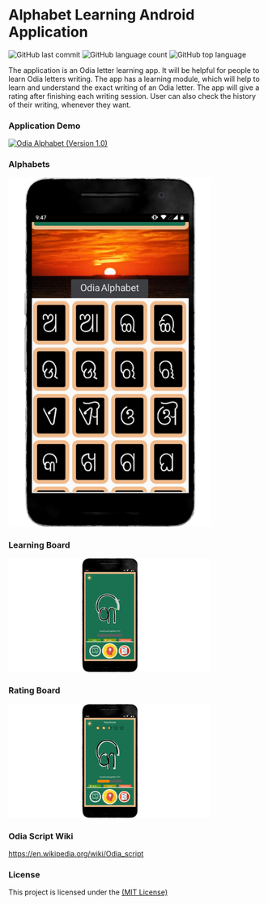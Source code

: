 # Alphabet Learning Android Application
<p>     <img alt="GitHub last commit" src="https://img.shields.io/github/last-commit/Deeptiman/Alphabet-Learning-Android-Application">  <img alt="GitHub language count" src="https://img.shields.io/github/languages/count/Deeptiman/Alphabet-Learning-Android-Application"> <img alt="GitHub top language" src="https://img.shields.io/github/languages/top/Deeptiman/Alphabet-Learning-Android-Application"></p>

The application is an Odia letter learning app. It will be helpful for people to learn Odia letters writing. The app has a learning module, which will help to learn and understand the exact writing of an Odia letter. The app will give a rating after finishing each writing session. User can also check the history of their writing, whenever they want.

### Application Demo

[![Odia Alphabet (Version 1.0)](https://img.youtube.com/vi/IZtcetrBmAI/0.jpg)](https://www.youtube.com/watch?v=IZtcetrBmAI)

### Alphabets

<img src="/release/app-screenshot/export_phone_dashboard.png" width="400" />

### Learning Board

<img src="/release/app-screenshot/export_learning.png" width="400" />

### Rating Board

<img src="/release/app-screenshot/export_drawing.png" width="400" />

### Odia Script Wiki
https://en.wikipedia.org/wiki/Odia_script

### License
This project is licensed under the [(MIT License)](https://github.com/Deeptiman/Alphabet-Learning-Android-Application/blob/master/LICENSE)
